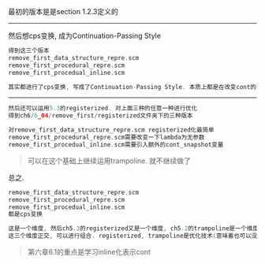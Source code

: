 最初的版本是是section 1.2.3定义的

---

然后想cps变换, 成为Continuation-Passing Style
```C
得到这三个版本
remove_first_data_structure_repre.scm
remove_first_procedural_repre.scm
remove_first_procedual_inline.scm

其实都进行了cps变换, 写成了Continuation-Passing Style. 本质上都是在改变cont的表示
```

--- 

```C
然后还可以运用5.3的registerized. 对上面三种的任意一种进行优化
得到ch6/6_04/remove_first/registerized文件夹下的三种版本

对remove_first_data_structure_repre.scm registerized化最简单
remove_first_procedural_repre.scm需要改变一下lambda为无参数
remove_first_procedual_inline.scm需要引入额外的cont_snapshot变量
```

> 可以在这个基础上继续运用trampoline. 就不继续做了

总之.

```C
remove_first_data_structure_repre.scm
remove_first_procedural_repre.scm
remove_first_procedual_inline.scm
都是cps变换

这是一个维度, 然后ch5.3的registerized又是一个维度, ch5.2的trampoline是一个维度
这三个维度正交, 可以进行组合. registerized, trampoline是优化技术(意味着也可以没有这种优化)

```


> 第六章6.1的重点是学习inline化表示cont